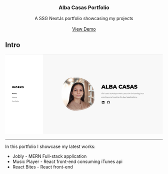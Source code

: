 <div align="center">
  <h3 align="center">Alba Casas Portfolio</h3>
  <p align="center">
    A SSG NextJs portfolio showcasing my projects
    <br />
    <br />
    <a href="https://alba-casas.netlify.app/">View Demo</a></p>
</div>

## Intro

![alt My Portfolio](./doc/preview.png)

---

In this portfolio I showcase my latest works:

- Jobly - MERN Full-stack application
- Music Player - React front-end consuming iTunes api
- React Bites - React front-end
